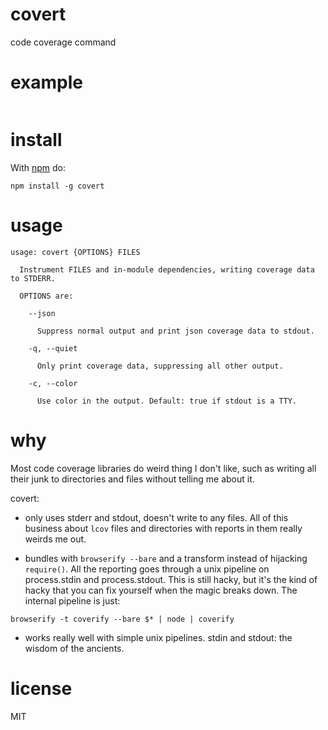 # covert

code coverage command

# example

```
```

# install

With [npm](https://npmjs.org) do:

```
npm install -g covert
```

# usage

```
usage: covert {OPTIONS} FILES

  Instrument FILES and in-module dependencies, writing coverage data to STDERR.

  OPTIONS are:

    --json

      Suppress normal output and print json coverage data to stdout.

    -q, --quiet  

      Only print coverage data, suppressing all other output.

    -c, --color

      Use color in the output. Default: true if stdout is a TTY.

```

# why

Most code coverage libraries do weird thing I don't like, such as writing all
their junk to directories and files without telling me about it.

covert:

* only uses stderr and stdout, doesn't write to any files.
All of this business about `lcov` files and directories with reports in them
really weirds me out.

* bundles with `browserify --bare` and a transform instead of hijacking
`require()`. All the reporting goes through a unix pipeline on process.stdin and
process.stdout. This is still hacky, but it's the kind of hacky that you can fix
yourself when the magic breaks down. The internal pipeline is just:

```
browserify -t coverify --bare $* | node | coverify
```

* works really well with simple unix pipelines.
stdin and stdout: the wisdom of the ancients.

# license

MIT
